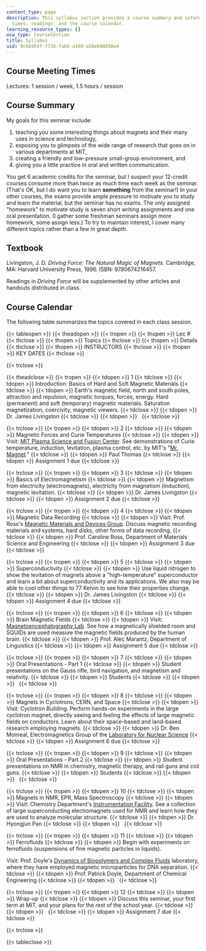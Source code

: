 ```yaml
---
content_type: page
description: This syllabus section provides a course summary and information on meeting
  times, readings, and the course calendar.
learning_resource_types: []
ocw_type: CourseSection
title: Syllabus
uid: 9c6b954f-7726-fab6-a169-a50e690058e4
---
```


Course Meeting Times
--------------------

Lectures: 1 session / week, 1.5 hours / session

Course Summary
--------------

My goals for this seminar include:

1.  teaching you some interesting things about magnets and their many uses in science and technology,
2.  exposing you to glimpses of the wide range of research that goes on in various departments at MIT,
3.  creating a friendly and low-pressure small-group environment, and
4.  giving you a little practice in oral and written communication.

You get 6 academic credits for the seminar, but I suspect your 12-credit courses consume more than twice as much time each week as the seminar. (That's OK, but I do want you to learn **something** from the seminar!) In your other courses, the exams provide ample pressure to motivate you to study and learn the material, but the seminar has no exams. The only assigned "homework" to motivate study is seven short writing assignments and one oral presentation. (I gather some freshman seminars assign more homework, some assign less.) To try to maintain interest, I cover many different topics rather than a few in great depth.

Textbook
--------

Livingston, J. D. _Driving Force: The Natural Magic of Magnets_. Cambridge, MA: Harvard University Press, 1996. ISBN: 9780674216457.

Readings in _Driving Force_ will be supplemented by other articles and handouts distributed in class.

Course Calendar
---------------

The following table summarizes the topics covered in each class session.

{{< tableopen >}}
{{< theadopen >}}
{{< tropen >}}
{{< thopen >}}
Lec #
{{< thclose >}}
{{< thopen >}}
Topics
{{< thclose >}}
{{< thopen >}}
Details
{{< thclose >}}
{{< thopen >}}
INSTRUCTORS
{{< thclose >}}
{{< thopen >}}
KEY DATES
{{< thclose >}}

{{< trclose >}}

{{< theadclose >}}
{{< tropen >}}
{{< tdopen >}}
1
{{< tdclose >}}
{{< tdopen >}}
Introduction: Basics of Hard and Soft Magnetic Materials
{{< tdclose >}}
{{< tdopen >}}
Earth's magnetic field, north and south poles, attraction and repulsion, magnetic torques, forces, energy. Hard (permanent) and soft (temporary) magnetic materials. Saturation magnetization, coercivity, magnetic viewers.
{{< tdclose >}}
{{< tdopen >}}
Dr. James Livingston
{{< tdclose >}}
{{< tdopen >}}
 
{{< tdclose >}}

{{< trclose >}}
{{< tropen >}}
{{< tdopen >}}
2
{{< tdclose >}}
{{< tdopen >}}
Magnetic Forces and Curie Temperatures
{{< tdclose >}}
{{< tdopen >}}
Visit: [MIT Plasma Science and Fusion Center](http://www.psfc.mit.edu/). See demonstrations of Curie temperature, induction, levitation, plasma control, etc. by MIT's "[Mr. Magnet](http://museum.mit.edu/nom150/entries/1248)."
{{< tdclose >}}
{{< tdopen >}}
Paul Thomas
{{< tdclose >}}
{{< tdopen >}}
Assignment 1 due
{{< tdclose >}}

{{< trclose >}}
{{< tropen >}}
{{< tdopen >}}
3
{{< tdclose >}}
{{< tdopen >}}
Basics of Electromagnetism
{{< tdclose >}}
{{< tdopen >}}
Magnetism from electricity (electromagnets), electricity from magnetism (induction), magnetic levitation.
{{< tdclose >}}
{{< tdopen >}}
Dr. James Livingston
{{< tdclose >}}
{{< tdopen >}}
Assignment 2 due
{{< tdclose >}}

{{< trclose >}}
{{< tropen >}}
{{< tdopen >}}
4
{{< tdclose >}}
{{< tdopen >}}
Magnetic Data Recording
{{< tdclose >}}
{{< tdopen >}}
Visit: Prof. Ross's [Magnetic Materials and Devices Group](http://caross.mit.edu/). Discuss magnetic recording materials and systems, hard disks, other forms of data recording.
{{< tdclose >}}
{{< tdopen >}}
Prof. Caroline Ross, Department of Materials Science and Engineering
{{< tdclose >}}
{{< tdopen >}}
Assignment 3 due
{{< tdclose >}}

{{< trclose >}}
{{< tropen >}}
{{< tdopen >}}
5
{{< tdclose >}}
{{< tdopen >}}
Superconductivity
{{< tdclose >}}
{{< tdopen >}}
Use liquid nitrogen to show the levitation of magnets above a "high-temperature" superconductor and learn a bit about superconductivity and its applications. We also may be able to cool other things to 77 Kelvin to see how their properties change.
{{< tdclose >}}
{{< tdopen >}}
Dr. James Livingston
{{< tdclose >}}
{{< tdopen >}}
Assignment 4 due
{{< tdclose >}}

{{< trclose >}}
{{< tropen >}}
{{< tdopen >}}
6
{{< tdclose >}}
{{< tdopen >}}
Brain Magnetic Fields
{{< tdclose >}}
{{< tdopen >}}
Visit: [Magnetoencephalography Lab](http://web.mit.edu/kitmitmeg/whatis.html). See how a magnetically shielded room and SQUIDs are used measure the magnetic fields produced by the human brain.
{{< tdclose >}}
{{< tdopen >}}
Prof. Alec Marantz, Department of Linguistics
{{< tdclose >}}
{{< tdopen >}}
Assignment 5 due
{{< tdclose >}}

{{< trclose >}}
{{< tropen >}}
{{< tdopen >}}
7
{{< tdclose >}}
{{< tdopen >}}
Oral Presentations - Part 1
{{< tdclose >}}
{{< tdopen >}}
Student presentations on the Gauss rifle, bird navigation, and magnetism and relativity.
{{< tdclose >}}
{{< tdopen >}}
Students
{{< tdclose >}}
{{< tdopen >}}
 
{{< tdclose >}}

{{< trclose >}}
{{< tropen >}}
{{< tdopen >}}
8
{{< tdclose >}}
{{< tdopen >}}
Magnets in Cyclotrons, CERN, and Space
{{< tdclose >}}
{{< tdopen >}}
Visit: Cyclotron Building. Perform hands-on experiments in the large cyclotron magnet, directly seeing and feeling the effects of large magnetic fields on conductors. Learn about their space-based and land-based research employing magnets.
{{< tdclose >}}
{{< tdopen >}}
Dr. Ben Monreal, Electromagnetics Group of the [Laboratory for Nuclear Science](http://web.mit.edu/lns/)
{{< tdclose >}}
{{< tdopen >}}
Assignment 6 due
{{< tdclose >}}

{{< trclose >}}
{{< tropen >}}
{{< tdopen >}}
9
{{< tdclose >}}
{{< tdopen >}}
Oral Presentations - Part 2
{{< tdclose >}}
{{< tdopen >}}
Student presentations on NMR in chemistry, magnetic therapy, and rail guns and coil guns.
{{< tdclose >}}
{{< tdopen >}}
Students
{{< tdclose >}}
{{< tdopen >}}
 
{{< tdclose >}}

{{< trclose >}}
{{< tropen >}}
{{< tdopen >}}
10
{{< tdclose >}}
{{< tdopen >}}
Magnets in NMR, EPR, Mass Spectroscopy
{{< tdclose >}}
{{< tdopen >}}
Visit: Chemistry Department's [Instrumentation Facility](https://chemistry.mit.edu/facilities-and-centers/department-of-chemistry-instrumentation-facility-dcif/). See a collection of large superconducting electromagnets used for NMR and learn how they are used to analyze molecular structure.
{{< tdclose >}}
{{< tdopen >}}
Dr. Hyongjun Pan
{{< tdclose >}}
{{< tdopen >}}
 
{{< tdclose >}}

{{< trclose >}}
{{< tropen >}}
{{< tdopen >}}
11
{{< tdclose >}}
{{< tdopen >}}
Ferrofluids
{{< tdclose >}}
{{< tdopen >}}
Begin with experiments on ferrofluids (suspensions of fine magnetic particles in liquids).  
  
Visit: Prof. Doyle's [Dynamics of Biopolymers and Complex Fluids](http://web.mit.edu/doylegroup/) laboratory, where they have employed magnetic microparticles for DNA separation.
{{< tdclose >}}
{{< tdopen >}}
Prof. Patrick Doyle, Department of Chemical Engineering
{{< tdclose >}}
{{< tdopen >}}
 
{{< tdclose >}}

{{< trclose >}}
{{< tropen >}}
{{< tdopen >}}
12
{{< tdclose >}}
{{< tdopen >}}
Wrap-up
{{< tdclose >}}
{{< tdopen >}}
Discuss this seminar, your first term at MIT, and your plans for the rest of the school year.
{{< tdclose >}}
{{< tdopen >}}
 
{{< tdclose >}}
{{< tdopen >}}
Assignment 7 due
{{< tdclose >}}

{{< trclose >}}

{{< tableclose >}}